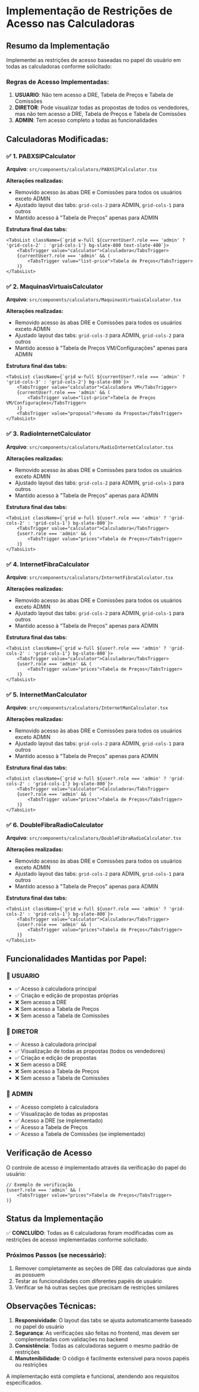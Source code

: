 # Implementação de Restrições de Acesso nas Calculadoras

## Resumo da Implementação

Implementei as restrições de acesso baseadas no papel do usuário em todas as calculadoras conforme solicitado:

### Regras de Acesso Implementadas:

1. **USUARIO**: Não tem acesso a DRE, Tabela de Preços e Tabela de Comissões
2. **DIRETOR**: Pode visualizar todas as propostas de todos os vendedores, mas não tem acesso a DRE, Tabela de Preços e Tabela de Comissões  
3. **ADMIN**: Tem acesso completo a todas as funcionalidades

## Calculadoras Modificadas:

### ✅ 1. PABXSIPCalculator
**Arquivo**: `src/components/calculators/PABXSIPCalculator.tsx`

**Alterações realizadas:**
- Removido acesso às abas DRE e Comissões para todos os usuários exceto ADMIN
- Ajustado layout das tabs: `grid-cols-2` para ADMIN, `grid-cols-1` para outros
- Mantido acesso à "Tabela de Preços" apenas para ADMIN

**Estrutura final das tabs:**
```tsx
<TabsList className={`grid w-full ${currentUser?.role === 'admin' ? 'grid-cols-2' : 'grid-cols-1'} bg-slate-800 text-slate-400`}>
    <TabsTrigger value="calculator">Calculadora</TabsTrigger>
    {currentUser?.role === 'admin' && (
        <TabsTrigger value="list-price">Tabela de Preços</TabsTrigger>
    )}
</TabsList>
```

### ✅ 2. MaquinasVirtuaisCalculator  
**Arquivo**: `src/components/calculators/MaquinasVirtuaisCalculator.tsx`

**Alterações realizadas:**
- Removido acesso às abas DRE e Comissões para todos os usuários exceto ADMIN
- Ajustado layout das tabs: `grid-cols-3` para ADMIN, `grid-cols-2` para outros
- Mantido acesso à "Tabela de Preços VM/Configurações" apenas para ADMIN

**Estrutura final das tabs:**
```tsx
<TabsList className={`grid w-full ${currentUser?.role === 'admin' ? 'grid-cols-3' : 'grid-cols-2'} bg-slate-800`}>
    <TabsTrigger value="calculator">Calculadora VM</TabsTrigger>
    {currentUser?.role === 'admin' && (
        <TabsTrigger value="list-price">Tabela de Preços VM/Configurações</TabsTrigger>
    )}
    <TabsTrigger value="proposal">Resumo da Proposta</TabsTrigger>
</TabsList>
```

### ✅ 3. RadioInternetCalculator
**Arquivo**: `src/components/calculators/RadioInternetCalculator.tsx`

**Alterações realizadas:**
- Removido acesso às abas DRE e Comissões para todos os usuários exceto ADMIN
- Ajustado layout das tabs: `grid-cols-2` para ADMIN, `grid-cols-1` para outros
- Mantido acesso à "Tabela de Preços" apenas para ADMIN

**Estrutura final das tabs:**
```tsx
<TabsList className={`grid w-full ${user?.role === 'admin' ? 'grid-cols-2' : 'grid-cols-1'} bg-slate-800`}>
    <TabsTrigger value="calculator">Calculadora</TabsTrigger>
    {user?.role === 'admin' && (
        <TabsTrigger value="prices">Tabela de Preços</TabsTrigger>
    )}
</TabsList>
```

### ✅ 4. InternetFibraCalculator
**Arquivo**: `src/components/calculators/InternetFibraCalculator.tsx`

**Alterações realizadas:**
- Removido acesso às abas DRE e Comissões para todos os usuários exceto ADMIN
- Ajustado layout das tabs: `grid-cols-2` para ADMIN, `grid-cols-1` para outros
- Mantido acesso à "Tabela de Preços" apenas para ADMIN

**Estrutura final das tabs:**
```tsx
<TabsList className={`grid w-full ${user?.role === 'admin' ? 'grid-cols-2' : 'grid-cols-1'} bg-slate-800`}>
    <TabsTrigger value="calculator">Calculadora</TabsTrigger>
    {user?.role === 'admin' && (
        <TabsTrigger value="prices">Tabela de Preços</TabsTrigger>
    )}
</TabsList>
```

### ✅ 5. InternetManCalculator
**Arquivo**: `src/components/calculators/InternetManCalculator.tsx`

**Alterações realizadas:**
- Removido acesso às abas DRE e Comissões para todos os usuários exceto ADMIN
- Ajustado layout das tabs: `grid-cols-2` para ADMIN, `grid-cols-1` para outros
- Mantido acesso à "Tabela de Preços" apenas para ADMIN

**Estrutura final das tabs:**
```tsx
<TabsList className={`grid w-full ${user?.role === 'admin' ? 'grid-cols-2' : 'grid-cols-1'} bg-slate-800`}>
    <TabsTrigger value="calculator">Calculadora</TabsTrigger>
    {user?.role === 'admin' && (
        <TabsTrigger value="prices">Tabela de Preços</TabsTrigger>
    )}
</TabsList>
```

### ✅ 6. DoubleFibraRadioCalculator
**Arquivo**: `src/components/calculators/DoubleFibraRadioCalculator.tsx`

**Alterações realizadas:**
- Removido acesso às abas DRE e Comissões para todos os usuários exceto ADMIN
- Ajustado layout das tabs: `grid-cols-2` para ADMIN, `grid-cols-1` para outros
- Mantido acesso à "Tabela de Preços" apenas para ADMIN

**Estrutura final das tabs:**
```tsx
<TabsList className={`grid w-full ${user?.role === 'admin' ? 'grid-cols-2' : 'grid-cols-1'} bg-slate-800`}>
    <TabsTrigger value="calculator">Calculadora</TabsTrigger>
    {user?.role === 'admin' && (
        <TabsTrigger value="prices">Tabela de Preços</TabsTrigger>
    )}
</TabsList>
```

## Funcionalidades Mantidas por Papel:

### 👤 USUARIO
- ✅ Acesso à calculadora principal
- ✅ Criação e edição de propostas próprias
- ❌ Sem acesso a DRE
- ❌ Sem acesso a Tabela de Preços
- ❌ Sem acesso a Tabela de Comissões

### 👔 DIRETOR  
- ✅ Acesso à calculadora principal
- ✅ Visualização de todas as propostas (todos os vendedores)
- ✅ Criação e edição de propostas
- ❌ Sem acesso a DRE
- ❌ Sem acesso a Tabela de Preços
- ❌ Sem acesso a Tabela de Comissões

### 🔧 ADMIN
- ✅ Acesso completo à calculadora
- ✅ Visualização de todas as propostas
- ✅ Acesso a DRE (se implementado)
- ✅ Acesso a Tabela de Preços
- ✅ Acesso a Tabela de Comissões (se implementado)

## Verificação de Acesso

O controle de acesso é implementado através da verificação do papel do usuário:

```tsx
// Exemplo de verificação
{user?.role === 'admin' && (
    <TabsTrigger value="prices">Tabela de Preços</TabsTrigger>
)}
```

## Status da Implementação

✅ **CONCLUÍDO**: Todas as 6 calculadoras foram modificadas com as restrições de acesso implementadas conforme solicitado.

### Próximos Passos (se necessário):
1. Remover completamente as seções de DRE das calculadoras que ainda as possuem
2. Testar as funcionalidades com diferentes papéis de usuário
3. Verificar se há outras seções que precisam de restrições similares

## Observações Técnicas:

1. **Responsividade**: O layout das tabs se ajusta automaticamente baseado no papel do usuário
2. **Segurança**: As verificações são feitas no frontend, mas devem ser complementadas com validações no backend
3. **Consistência**: Todas as calculadoras seguem o mesmo padrão de restrições
4. **Manutenibilidade**: O código é facilmente extensível para novos papéis ou restrições

A implementação está completa e funcional, atendendo aos requisitos especificados.